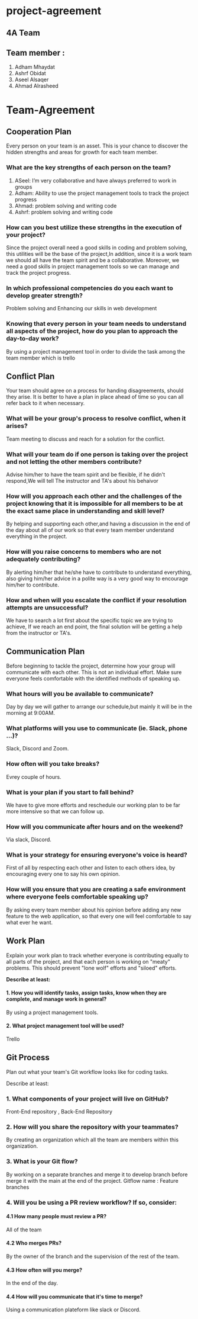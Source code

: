 # project-agreement

## 4A Team

## Team member :
1. Adham Mhaydat
2. Ashrf Obidat
3. Aseel Alsaqer
4. Ahmad Alrasheed

# Team-Agreement
## Cooperation Plan
Every person on your team is an asset. This is your chance to discover the hidden strengths and areas for growth for each team member.


### What are the key strengths of each person on the team?
1. ASeel: I’m very collaborative and have always preferred to work in groups
2. Adham: Ability to use the project management tools to track the project progress 
3. Ahmad: problem solving and writing code
4. Ashrf: problem solving and writing code 


### How can you best utilize these strengths in the execution of your project?
Since the project overall need a good skills in coding and problem solving, this utilities will be the base of the project,In addition, since it is a work team we should all have the team spirit and be a collaborative. Moreover, we need a good skills in project management tools so we can manage and track the project progress.

### In which professional competencies do you each want to develop greater strength?
Problem solving and Enhancing our skills in web development
### Knowing that every person in your team needs to understand all aspects of the project, how do you plan to approach the day-to-day work?
By using a project management tool in order to divide the task among the team member which is trello


## Conflict Plan
Your team should agree on a process for handing disagreements, should they arise. It is better to have a plan in place ahead of time so you can all refer back to it when necessary.



### What will be your group's process to resolve conflict, when it arises?
Team meeting to discuss and reach for a solution for the conflict.

### What will your team do if one person is taking over the project and not letting the other members contribute?
Advise him/her to have the team spirit and be flexible, if he didn't respond,We will tell The instructor and TA's about his behaivor

### How will you approach each other and the challenges of the project knowing that it is impossible for all members to be at the exact same place in understanding and skill level?
By helping and supporting each other,and having a discussion in the end of the day about all of our work so that every team member understand everything in the project.

### How will you raise concerns to members who are not adequately contributing?
By alerting him/her that he/she have to contribute to understand everything, also giving him/her advice in a polite way is a very good way to encourage him/her to contribute.

### How and when will you escalate the conflict if your resolution attempts are unsuccessful?
We have to search a lot first about the specific topic we are trying to achieve, If we reach an end point, the final solution will be getting a help from the instructor or TA's.

## Communication Plan
Before beginning to tackle the project, determine how your group will communicate with each other. This is not an individual effort. Make sure everyone feels comfortable with the identified methods of speaking up.



### What hours will you be available to communicate?
Day by day we will gather to arrange our schedule,but mainly it will be in the morning at 9:00AM.

### What platforms will you use to communicate (ie. Slack, phone …)?
Slack, Discord and Zoom.

### How often will you take breaks?
Evrey couple of hours.

### What is your plan if you start to fall behind?
We have to give more efforts and reschedule our working plan to be far more intensive so that we can follow up.

### How will you communicate after hours and on the weekend?
Via slack, Discord.

### What is your strategy for ensuring everyone's voice is heard?
First of all by respecting each other and listen to each others idea, by encouraging every one to say his own opinion.

### How will you ensure that you are creating a safe environment where everyone feels comfortable speaking up?
By asking every team member about his opinion before adding any new feature to the web application, so that every one will feel comfortable to say what ever he want.

## Work Plan
Explain your work plan to track whether everyone is contributing equally to all parts of the project, and that each person is working on "meaty" problems. This should prevent "lone wolf" efforts and "siloed" efforts.


**Describe at least:**



#### 1. How you will identify tasks, assign tasks, know when they are complete, and manage work in general?

By using a project management tools.

#### 2. What project management tool will be used?

Trello

## Git Process
Plan out what your team's Git workflow looks like for coding tasks.

Describe at least:

### 1. What components of your project will live on GitHub?
Front-End repository , Back-End Repository

### 2. How will you share the repository with your teammates?
By creating an organization which all the team are  members within this organization.

### 3. What is your Git flow?
By working on a separate branches and merge it to develop branch  before merge it with the main at the end of the project.
Gitflow name : Feature branches
### 4. Will you be using a PR review workflow? If so, consider:
#### 4.1 How many people must review a PR?
All of the team
#### 4.2 Who merges PRs?
By the owner of the branch and the supervision of the rest of the team.
#### 4.3 How often will you merge?
In the end of the day.
#### 4.4 How will you communicate that it's time to merge?
Using a communication plateform like slack or Discord.
